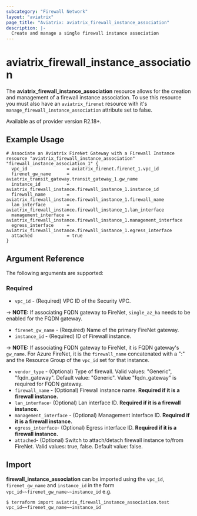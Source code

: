 ```yaml
---
subcategory: "Firewall Network"
layout: "aviatrix"
page_title: "Aviatrix: aviatrix_firewall_instance_association"
description: |-
  Create and manage a single firewall instance association
---
```


# aviatrix_firewall_instance_association

The **aviatrix_firewall_instance_association** resource allows for the creation and management of a firewall instance association. To use this resource you must also have an `aviatrix_firenet` resource with it's `manage_firewall_instance_association` attribute set to false.

Available as of provider version R2.18+.

## Example Usage

```hcl
# Associate an Aviatrix FireNet Gateway with a Firewall Instance 
resource "aviatrix_firewall_instance_association" "firewall_instance_association_1" {
  vpc_id               = aviatrix_firenet.firenet_1.vpc_id
  firenet_gw_name      = aviatrix_transit_gateway.transit_gateway_1.gw_name
  instance_id          = aviatrix_firewall_instance.firewall_instance_1.instance_id
  firewall_name        = aviatrix_firewall_instance.firewall_instance_1.firewall_name
  lan_interface        = aviatrix_firewall_instance.firewall_instance_1.lan_interface
  management_interface = aviatrix_firewall_instance.firewall_instance_1.management_interface
  egress_interface     = aviatrix_firewall_instance.firewall_instance_1.egress_interface
  attached             = true
}
```

## Argument Reference

The following arguments are supported:

### Required
* `vpc_id` - (Required) VPC ID of the Security VPC.

-> **NOTE:** If associating FQDN gateway to FireNet, `single_az_ha` needs to be enabled for the FQDN gateway.

* `firenet_gw_name` - (Required) Name of the primary FireNet gateway.
* `instance_id` - (Required) ID of Firewall instance.

-> **NOTE:** If associating FQDN gateway to FireNet, it is FQDN gateway's `gw_name`. For Azure FireNet, it is the `firewall_name` concatenated with a ":" and the Resource Group of the `vpc_id` set for that instance.

* `vendor_type` - (Optional) Type of firewall. Valid values: "Generic", "fqdn_gateway". Default value: "Generic". Value "fqdn_gateway" is required for FQDN gateway.  
* `firewall_name` - (Optional) Firewall instance name. **Required if it is a firewall instance.**
* `lan_interface`- (Optional) Lan interface ID. **Required if it is a firewall instance.**
* `management_interface` - (Optional) Management interface ID. **Required if it is a firewall instance.**
* `egress_interface`- (Optional) Egress interface ID. **Required if it is a firewall instance.**
* `attached`- (Optional) Switch to attach/detach firewall instance to/from FireNet. Valid values: true, false. Default value: false.


## Import

**firewall_instance_association** can be imported using the `vpc_id`, `firenet_gw_name` and `instance_id` in the form `vpc_id~~firenet_gw_name~~instance_id` e.g.

```
$ terraform import aviatrix_firewall_instance_association.test vpc_id~~firenet_gw_name~~instance_id
```
